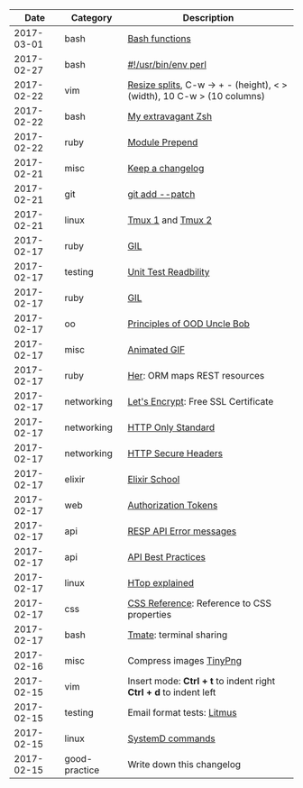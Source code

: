 |Date|Category|Description|
|---|---|---|
|2017-03-01|bash|[Bash functions](http://samrowe.com/wordpress/advancing-in-the-bash-shell)|
|2017-02-27|bash|[#!/usr/bin/env perl](https://www.cyberciti.biz/tips/finding-bash-perl-python-portably-using-env.html)|
|2017-02-22|vim|[Resize splits](http://vim.wikia.com/wiki/Resize_splits_more_quickly), C-w -> + - (height), < > (width), 10 C-w > (10 columns) |
|2017-02-22|bash|[My extravagant Zsh](http://stevelosh.com/blog/2010/02/my-extravagant-zsh-prompt)|
|2017-02-22|ruby|[Module Prepend](http://gshutler.com/2013/04/ruby-2-module-prepend/)|
|2017-02-21|misc|[Keep a changelog](http://keepachangelog.com/en/0.3.0/)|
|2017-02-21|git|[git add --patch](http://nuclearsquid.com/writings/git-add/)|
|2017-02-21|linux|[Tmux 1](http://www.hamvocke.com/blog/a-quick-and-easy-guide-to-tmux/) and [Tmux 2](http://tangosource.com/blog/a-tmux-crash-course-tips-and-tweaks/)|
|2017-02-17|ruby|[GIL](http://butunclebob.com/ArticleS.UncleBob.PrinciplesOfOod)|
|2017-02-17|testing|[Unit Test Readbility](http://blog.plataformatec.com.br/2014/04/improve-your-test-readability-using-the-xunit-structure/)|
|2017-02-17|ruby|[GIL](http://www.jstorimer.com/blogs/workingwithcode/8085491-nobody-understands-the-gil)|
|2017-02-17|oo|[Principles of OOD Uncle Bob](https://github.com/remiprev/her)|
|2017-02-17|misc|[Animated GIF](https://www.linuxdescomplicado.com.br/2016/08/saiba-como-criar-um-gif-animado-de-imagens-a-partir-de-um-screencast-no-linux.html)|
|2017-02-17|ruby|[Her](https://github.com/remiprev/her): ORM maps REST resources|
|2017-02-17|networking|[Let's Encrypt](https://letsencrypt.org/): Free SSL Certificate|
|2017-02-17|networking|[HTTP Only Standard](https://https.cio.gov/everything/)|
|2017-02-17|networking|[HTTP Secure Headers](https://blog.appcanary.com/2017/http-security-headers.html)|
|2017-02-17|elixir|[Elixir School](https://elixirschool.com)|
|2017-02-17|web|[Authorization Tokens](https://auth0.com/blog/ten-things-you-should-know-about-tokens-and-cookies/)|
|2017-02-17|api|[RESP API Error messages](https://www.twilio.com/docs/api/errors#debugging-calls-to-the-rest-api)|
|2017-02-17|api|[API Best Practices](http://blogs.mulesoft.com/dev/api-dev/api-best-practices-response-handling/)|
|2017-02-17|linux|[HTop explained](https://peteris.rocks/blog/htop/#load-average)|
|2017-02-17|css|[CSS Reference](http://cssreference.io/): Reference to CSS properties|
|2017-02-17|bash|[Tmate](https://tmate.io/): terminal sharing|
|2017-02-16|misc|Compress images [TinyPng](https://tinypng.com/)|
|2017-02-15|vim|Insert mode: **Ctrl + t** to indent right **Ctrl + d** to indent left|
|2017-02-15|testing|Email format tests: [Litmus](https://litmus.com)|
|2017-02-15|linux|[SystemD commands](/subjects/systemd.md)|
|2017-02-15|good-practice|Write down this changelog|
